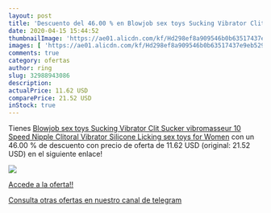 ```yaml
---
layout: post
title: 'Descuento del 46.00 % en Blowjob sex toys Sucking Vibrator Clit S'
date: 2020-04-15 15:44:52
thumbnailImage: 'https://ae01.alicdn.com/kf/Hd298ef8a909546b0b63517437e9eb529k/Blowjob-sex-toys-Sucking-Vibrator-Clit-Sucker-vibromasseur-10-Speed-Nipple-Clitoral-Vibrator-Silicone-Licking-sex.jpg_350x350._SL200_.jpg'
images: [ 'https://ae01.alicdn.com/kf/Hd298ef8a909546b0b63517437e9eb529k/Blowjob-sex-toys-Sucking-Vibrator-Clit-Sucker-vibromasseur-10-Speed-Nipple-Clitoral-Vibrator-Silicone-Licking-sex.jpg_350x350._SL200_.jpg' ]
comments: true
category: ofertas
author: ring
slug: 32988943086
description:
actualPrice: 11.62 USD
comparePrice: 21.52 USD
inStock: true
---
```


Tienes [Blowjob sex toys Sucking Vibrator Clit Sucker vibromasseur 10 Speed Nipple Clitoral Vibrator Silicone Licking sex toys for Women](https://www.amazon.com/dp/32988943086/?tag=redken08-20) con un 46.00 % de descuento con precio de oferta de 11.62 USD (original: 21.52 USD) en el siguiente enlace!

[![](https://ae01.alicdn.com/kf/Hd298ef8a909546b0b63517437e9eb529k/Blowjob-sex-toys-Sucking-Vibrator-Clit-Sucker-vibromasseur-10-Speed-Nipple-Clitoral-Vibrator-Silicone-Licking-sex.jpg_350x350._SL200_.jpg)](https://www.amazon.com/dp/32988943086/?tag=redken08-20)

[Accede a la oferta!!](https://www.amazon.com/dp/32988943086/?tag=redken08-20)

[Consulta otras ofertas en nuestro canal de telegram](https://t.me/s/ofertas25)
